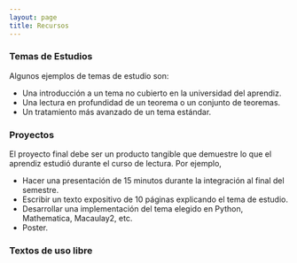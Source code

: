 ```yaml
---
layout: page
title: Recursos
---
```

### Temas de Estudios
Algunos ejemplos de temas de estudio son:
<ul>
    <li>Una introducción a un tema no cubierto en la universidad del aprendiz.</li>
    <li>Una lectura en profundidad de un teorema o un conjunto de teoremas.</li>
    <li>Un tratamiento más avanzado de un tema estándar.</li>
</ul>

### Proyectos
El proyecto final debe ser un producto tangible que demuestre lo que el aprendiz estudió durante el curso de lectura. Por ejemplo,
<ul>
    <li>Hacer una presentación de  15 minutos durante la integración al final del semestre.</li>
    <li>Escribir un texto expositivo de 10 páginas explicando el tema de estudio.</li>
    <li>Desarrollar una implementación del tema elegido en Python, Mathematica, Macaulay2, etc.</li>
    <li>Poster.</li>
</ul>

### Textos de uso libre